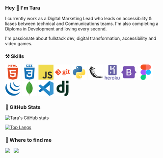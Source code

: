 ### Hey 👋 I'm Tara

I currently work as a Digital Marketing Lead who leads on accessibility & liases between technical and Communications teams. I'm also completing a Diploma in Development and loving every second. 

I'm passionate about fullstack dev, digital transformation, accessibility and video games. 

### ⚒️ Skills

<img src="https://github.com/devicons/devicon/blob/master/icons/html5/html5-plain-wordmark.svg" alt="HTML logo" width="50px" height="50px" /> <img src="https://github.com/devicons/devicon/blob/master/icons/css3/css3-plain-wordmark.svg" alt="CSS logo" width="50px" height="50px" />
<img src="https://github.com/devicons/devicon/blob/master/icons/javascript/javascript-original.svg" alt="JavaScript logo" width="50px" height="50px" />
<img src="https://github.com/devicons/devicon/blob/master/icons/git/git-plain-wordmark.svg" alt="Git logo" width="50px" height="50px" />
<img src="https://github.com/devicons/devicon/blob/master/icons/python/python-original.svg" alt="Python logo" width="50px" height="50px" />
<img src="https://github.com/devicons/devicon/blob/master/icons/flask/flask-original.svg" alt="Flask logo" width="50px" height="50px" />
<img src="https://github.com/devicons/devicon/blob/master/icons/heroku/heroku-plain-wordmark.svg" alt="Heroku logo" width="50px" height="50px" />
<img src="https://github.com/devicons/devicon/blob/master/icons/bootstrap/bootstrap-plain.svg" alt="Bootstrap logo" width="50px" height="50px" />
<img src="https://github.com/devicons/devicon/blob/master/icons/figma/figma-original.svg" alt="Figma logo" width="50px" height="50px" />
<img src="https://github.com/devicons/devicon/blob/master/icons/jquery/jquery-original.svg" alt="JQuery logo" width="50px" height="50px" />
<img src="https://github.com/devicons/devicon/blob/master/icons/mongodb/mongodb-original.svg" alt="MongoDB logo" width="50px" height="50px" />
<img src="https://github.com/devicons/devicon/blob/master/icons/vscode/vscode-original.svg" alt="VSCode logo" width="50px" height="50px" />
<img src="https://github.com/devicons/devicon/blob/master/icons/django/django-plain.svg" alt="VSCode logo" width="50px" height="50px" />


### 🚀 GitHub Stats 

![Tara's GitHub stats](https://github-readme-stats.vercel.app/api?username=tararhoseyn&hide=contribs,prs&show_icons=true&hide_border=true&title_color=000)

[![Top Langs](https://github-readme-stats.vercel.app/api/top-langs/?username=tararhoseyn&layout=compact&hide_border=true)](https://github.com/anuraghazra/github-readme-stats)

### 🔎 Where to find me 

<a target="_blank" href="https://www.linkedin.com/in/tara-rhoseyn-2102ba151/"><img height="30" src="https://github.com/singhkshitij/singhkshitij/blob/master/linkedin.png?raw=true"></a>&nbsp;&nbsp;
<a target="_blank" href="https://twitter.com/CodingComms"><img height="30" src="https://github.com/singhkshitij/singhkshitij/blob/master/twitter.png?raw=true"></a>&nbsp;&nbsp;

